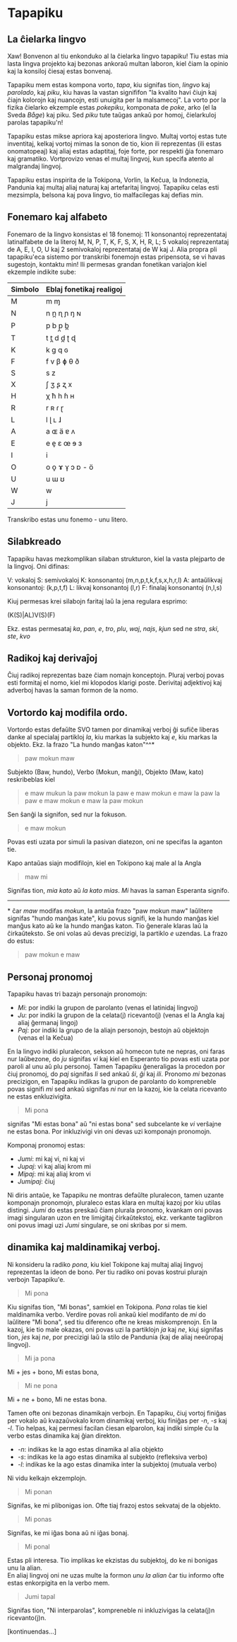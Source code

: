 # Tapapiku
## La ĉielarka lingvo

Xaw! Bonvenon al tiu enkonduko al la ĉielarka lingvo tapapiku! Tiu estas mia lasta lingva projekto kaj bezonas ankoraŭ multan laboron, kiel ĉiam la opinio kaj la konsiloj ĉiesaj estas bonvenaj.

Tapapiku mem estas kompona vorto, *tapa*, kiu signifas tion, *lingvo* kaj *parolado*, kaj *piku*, kiu havas la vastan signififon "la kvalito havi ĉiujn kaj ĉiajn kolorojn kaj nuancojn, esti unuigita per la malsamecoj". La vorto por la fizika ĉielarko ekzemple estas *pokepiku*, komponata de *poke*, arko (el la Sveda *Båge*) kaj piku. Sed *piku* tute taŭgas ankaŭ por homoj, ĉielarkuloj parolas tapapiku'n!

Tapapiku estas mikse apriora kaj aposteriora lingvo. Multaj vortoj estas tute inventitaj, kelkaj vortoj mimas la sonon de tio, kion ili reprezentas (ili estas onomatopeaj) kaj aliaj estas adaptitaj, foje forte, por respekti ĝia fonemaro kaj gramatiko. Vortprovizo venas el multaj lingvoj, kun specifa atento al malgrandaj lingvoj. 

Tapapiku estas inspirita de la Tokipona, Vorlin, la Keĉua, la Indonezia, Pandunia kaj multaj aliaj naturaj kaj artefaritaj lingvoj. Tapapiku celas esti mezsimpla, belsona kaj pova lingvo, tio malfacilegas kaj defias min.

## Fonemaro kaj alfabeto

Fonemaro de la lingvo konsistas el 18 fonemoj: 11 konsonantoj reprezentataj latinalfabete de la literoj M, N, P, T, K, F, S, X, H, R, L; 5 vokaloj reprezentataj de A, E, I, O, U kaj 2 semivokaloj reprezentataj de W kaj J. Alia propra pli tapapiku'eca sistemo por transkribi fonemojn estas pripensota, se vi havas sugestojn, kontaktu min!
Ili permesas grandan fonetikan variaĵon kiel ekzemple indikite sube:

| Simbolo | Eblaj fonetikaj realigoj |
|------------|-------------------------------|
M | m ɱ
N | n n̪ ɳ ɲ ŋ ɴ
P | p b p̪ b̪
T | t t̪ d d̪ ʈ ɖ
K | k g q ɢ
F | f v β ɸ θ ð
S | s z
X | ʃ ʒ ʂ ʐ x
H | χ ħ h ɦ ʜ
R | r ʀ ɾ ɽ
L | l ɭ ʟ ɺ
A | a ɶ ä ɐ ʌ
E | e e̞ ɛ œ ɘ ɜ
I | i   
O | o o̞ ɤ ɤ̞ ɔ ɒ - ö
U | u ɯ ʊ
W | w
J | j

Transkribo estas unu fonemo - unu litero.

## Silabkreado

Tapapiku havas mezkomplikan silaban strukturon, kiel la vasta plejparto de la lingvoj. Oni difinas:

V: vokaloj
S: semivokaloj
K: konsonantoj (m,n,p,t,k,f,s,x,h,r,l)
A: antaŭlikvaj konsonantoj: (k,p,t,f)
L: likvaj konsonantoj (l,r)
F: finalaj konsonantoj (n,l,s)

Kiuj permesas krei silabojn faritaj laŭ la jena regulara esprimo:

(K(S)|AL)V(S)(F)

Ekz. estas permesataj *ka*, *pan*, *e*, *tro*, *plu*, *waj*, *najs*, *kjun* sed ne *stra*, *ski*, *ste*, *kvo*


## Radikoj kaj derivaĵoj

Ĉiuj radikoj reprezentas baze ĉiam nomajn konceptojn. Pluraj verboj povas esti formitaj el nomo, kiel mi klopodos klarigi poste. Derivitaj adjektivoj kaj adverboj havas la saman formon de la nomo.

## Vortordo kaj modifila ordo.

Vortordo estas defaŭlte SVO tamen por dinamikaj verboj ĝi sufiĉe liberas danke al specialaj partikloj *la*, kiu markas la subjekto kaj *e*, kiu markas la objekto.
Ekz. la frazo "La hundo manĝas katon"^^*

> paw mokun maw

Subjekto (Baw, hundo), Verbo (Mokun, manĝi), Objekto (Maw, kato) reskribeblas kiel 

> e maw mukun la paw
> mokun la paw e maw
> mokun e maw la paw
> la paw e maw mokun
> e maw la paw mokun

Sen ŝanĝi la signifon, sed nur la fokuson.

> e maw mokun

Povas esti uzata por simuli la pasivan diatezon, oni ne specifas la aganton tie.

Kapo antaŭas siajn modifilojn, kiel en Tokipono kaj male al la Angla

> maw mi

Signifas tion, *mia kato* aŭ *la kato mias*. *Mi* havas la saman Esperanta signifo.

---
\* ĉar *maw* modifas *mokun*, la antaŭa frazo "paw mokun maw" laŭlitere signifas "hundo manĝas kate", kiu povus signifi, ke la hundo manĝas kiel manĝus kato aŭ ke la hundo manĝas katon. Tio ĝenerale klaras laŭ la ĉirkaŭteksto. Se oni volas aŭ devas precizigi, la partiklo *e* uzendas. La frazo do estus:

> paw mokun e maw

## Personaj pronomoj 

Tapapiku havas tri bazajn personajn pronomojn:

- *Mi*: por indiki la grupon de parolanto (venas el latinidaj lingvoj)
- *Ju*: por indiki la grupon de la celata(j) ricevanto(j) (venas el la Angla kaj aliaj ĝermanaj lingoj)
- *Paj*: por indiki la grupo de la aliajn personojn, bestojn aŭ objektojn (venas el la Keĉua)

En la lingvo indiki pluralecon, sekson aŭ homecon tute ne nepras, oni faras nur laŭbezone, do *ju* signifas *vi* kaj kiel en Esperanto tio povas esti uzata por paroli al unu aŭ plu personoj. Tamen Tapapiku ĝeneraligas la procedon por ĉiuj pronomoj, do *paj* signifas *li* sed ankaŭ *ŝi*, *ĝi* kaj *ili*. Pronomo *mi* bezonas precizigon, en Tapapiku indikas la grupon de parolanto do kompreneble povas signifi *mi* sed ankaŭ signifas *ni* nur en la kazoj, kie la celata ricevanto ne estas enkluzivigita.

> Mi pona 

signifas "Mi estas bona" aŭ "ni estas bona" sed subcelante ke *vi* verŝajne ne estas bona. Por inkluzivigi vin oni devas uzi komponajn pronomojn.

Komponaj pronomoj estas:

- *Jumi*: mi kaj vi, ni kaj vi
- *Jupaj*: vi kaj aliaj krom mi
- *Mipaj*: mi kaj aliaj krom vi
- *Jumipaj*: ĉiuj

Ni diris antaŭe, ke Tapapiku ne montras defaŭlte pluralecon, tamen uzante komponajn pronomojn, pluraleco estas klara en multaj kazoj por kiu utilas distingi. *Jumi* do estas preskaŭ ĉiam plurala pronomo, kvankam oni povas imagi singularan uzon en tre limigitaj ĉirkaŭtekstoj, ekz. verkante taglibron oni povus imagi uzi *Jumi* singulare, se oni skribas por si mem.     

## dinamika kaj maldinamikaj verboj.

Ni konsideru la radiko *pona*, kiu kiel Tokipone kaj multaj aliaj lingvoj reprezentas la ideon de bono.
Per tiu radiko oni povas kostrui plurajn verbojn Tapapiku'e.

> Mi pona

Kiu signifas tion, "Mi bonas", samkiel en Tokipona. *Pona* rolas tie kiel maldinamika verbo. Verdire povas roli ankaŭ kiel modifanto de *mi* do laŭlitere "Mi bona", sed tiu diferenco ofte ne kreas miskomprenojn. En la kazoj, kie tio male okazas, oni povas uzi  la partiklojn *ja* kaj *ne*, kiuj signifas tion, *jes* kaj *ne*, por precizigi laŭ la stilo de Pandunia (kaj de aliaj neeŭropaj lingvoj).

> Mi ja pona

Mi + jes + bono, Mi estas bona,

> Mi ne pona

Mi + ne + bono, Mi ne estas bona.

Tamen ofte oni bezonas dinamikajn verbojn.
En Tapapiku, ĉiuj vortoj finiĝas per vokalo aŭ kvazaŭvokalo krom dinamikaj verboj, kiu finiĝas per *-n*, *-s* kaj *-l*. 
Tio helpas, kaj permesi facilan ĉiesan elparolon, kaj indiki simple ĉu la verbo estas dinamika kaj ĝian direkton.

- *-n*: indikas ke la ago estas dinamika al alia objekto
- *-s*: indikas ke la ago estas dinamika al subjekto (refleksiva verbo)
- *-l*: indikas ke la ago estas dinamika inter la subjektoj (mutuala verbo)

Ni vidu kelkajn ekzemplojn.

> Mi ponan

Signifas, ke mi plibonigas ion. Ofte tiaj frazoj estos sekvataj de la objekto.

> Mi ponas

Signifas, ke mi iĝas bona aŭ ni iĝas bonaj.

> Mi ponal

Estas pli interesa. Tio implikas ke ekzistas du subjektoj, do ke ni bonigas unu la alian.  
En aliaj lingvoj oni ne uzas multe la formon *unu la alian* ĉar tiu informo ofte estas enkorpigita en la verbo mem.

> Jumi tapal

Signifas tion, "Ni interparolas", kompreneble ni inkluzivigas la celata(j)n ricevanto(j)n.     

[kontinuendas...]








 
